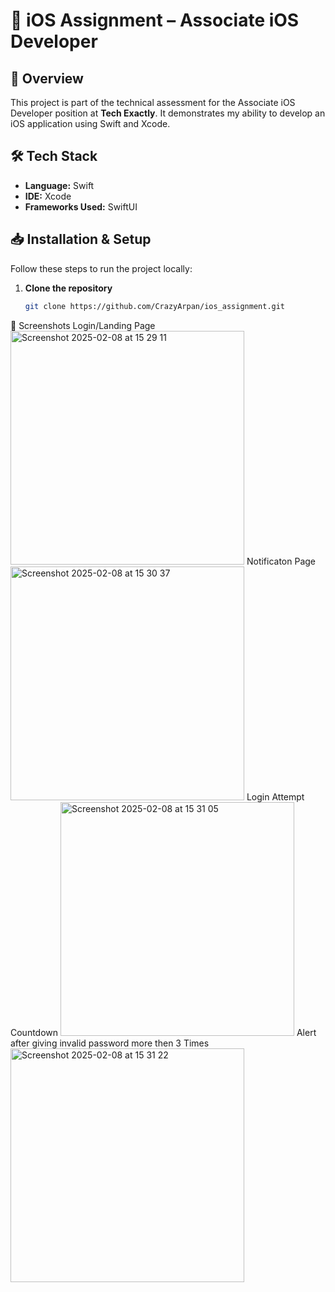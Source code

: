 # 📱 iOS Assignment – Associate iOS Developer  

## 🚀 Overview  
This project is part of the technical assessment for the Associate iOS Developer position at **Tech Exactly**. It demonstrates my ability to develop an iOS application using Swift and Xcode.  

## 🛠️ Tech Stack  
- **Language:** Swift  
- **IDE:** Xcode  
- **Frameworks Used:** SwiftUI  

## 📥 Installation & Setup  
Follow these steps to run the project locally:  

1. **Clone the repository**  
   ```sh
   git clone https://github.com/CrazyArpan/ios_assignment.git
📸 Screenshots
Login/Landing Page
<img width="374" alt="Screenshot 2025-02-08 at 15 29 11" src="https://github.com/user-attachments/assets/b8175443-071c-4ac5-9ec1-a348f8fa175d" />
Notificaton Page
<img width="374" alt="Screenshot 2025-02-08 at 15 30 37" src="https://github.com/user-attachments/assets/9adc62a1-a097-44f0-86ca-82c4d4945a43" />
Login Attempt Countdown
<img width="374" alt="Screenshot 2025-02-08 at 15 31 05" src="https://github.com/user-attachments/assets/7986fb1c-8728-4356-bddd-952ec03a2502" />
Alert after giving invalid password more then 3 Times
<img width="374" alt="Screenshot 2025-02-08 at 15 31 22" src="https://github.com/user-attachments/assets/04a23dbc-6351-4c20-bd0e-5fc161ef34e6" />
